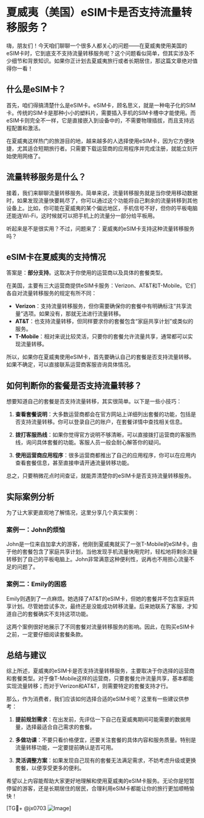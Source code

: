 # 夏威夷（美国）eSIM卡是否支持流量转移服务？

嗨，朋友们！今天咱们聊聊一个很多人都关心的问题——在夏威夷使用美国的eSIM卡时，它到底支不支持流量转移服务呢？这个问题看似简单，但其实涉及不少细节和背景知识。如果你正计划去夏威夷旅行或者长期居住，那这篇文章绝对值得你一看！

## 什么是eSIM卡？

首先，咱们得搞清楚什么是eSIM卡。eSIM卡，顾名思义，就是一种电子化的SIM卡。传统的SIM卡是那种小小的塑料片，需要插入手机的SIM卡槽中才能使用。而eSIM卡则完全不一样，它是直接嵌入到设备中的，不需要物理插拔，而且支持远程配置和激活。

在夏威夷这样热门的旅游目的地，越来越多的人选择使用eSIM卡，因为它方便快捷，尤其适合短期旅行者。只需要下载运营商的应用程序并完成注册，就能立刻开始使用网络了。

## 流量转移服务是什么？

接着，我们来聊聊流量转移服务。简单来说，流量转移服务就是当你使用移动数据时，如果发现流量快要耗尽了，你可以通过这个功能将自己剩余的流量转移到其他设备上。比如，你可能在夏威夷的某个偏远地区，手机信号不好，但你的平板电脑还能连Wi-Fi，这时候就可以把手机上的流量分一部分给平板用。

听起来是不是很实用？不过，问题来了：夏威夷的eSIM卡支持这种流量转移服务吗？

## eSIM卡在夏威夷的支持情况

答案是：**部分支持**。这取决于你使用的运营商以及具体的套餐类型。

在美国，主要有三大运营商提供eSIM卡服务：Verizon、AT&T和T-Mobile。它们各自对流量转移服务的规定有所不同：

- **Verizon**：支持流量转移服务，但你需要确保你的套餐中有明确标注“共享流量”选项。如果没有，那就无法进行流量转移。
- **AT&T**：也支持流量转移，但同样要求你的套餐包含“家庭共享计划”或类似的服务。
- **T-Mobile**：相对来说比较灵活，只要你的套餐允许流量共享，通常都可以实现流量转移。

所以，如果你在夏威夷使用eSIM卡，首先要确认自己的套餐是否支持流量转移。如果不确定，可以直接联系运营商客服咨询具体情况。

## 如何判断你的套餐是否支持流量转移？

想要知道自己的套餐是否支持流量转移，其实很简单。以下是一些小技巧：

1. **查看套餐说明**：大多数运营商都会在官方网站上详细列出套餐的功能，包括是否支持流量转移。你可以登录自己的账户，在套餐详情中查找相关信息。
   
2. **拨打客服热线**：如果你觉得官方说明不够清晰，可以直接拨打运营商的客服热线，询问具体套餐的功能。客服人员一般会耐心解答你的疑问。

3. **使用运营商应用程序**：很多运营商都推出了自己的应用程序，你可以在应用内查看套餐信息，甚至直接申请开通流量转移功能。

总之，只要稍微花点时间查证，就能弄清楚你的eSIM卡是否支持流量转移服务。

## 实际案例分析

为了让大家更直观地了解情况，这里分享几个真实案例：

### 案例一：John的烦恼

John是一位来自加拿大的游客，他刚到夏威夷就买了一张T-Mobile的eSIM卡。由于他的套餐包含了家庭共享计划，当他发现手机流量快用完时，轻松地将剩余流量转移到了自己的平板电脑上。John非常满意这种便利性，说再也不用担心流量不足的问题了。

### 案例二：Emily的困惑

Emily则遇到了一点麻烦。她选择了AT&T的eSIM卡，但她的套餐并不包含家庭共享计划。尽管她尝试多次，最终还是没能成功转移流量。后来她联系了客服，才知道自己的套餐确实不支持这项功能。

这两个案例很好地展示了不同套餐对流量转移服务的影响。因此，在购买eSIM卡之前，一定要仔细阅读套餐条款。

## 总结与建议

综上所述，夏威夷的eSIM卡是否支持流量转移服务，主要取决于你选择的运营商和套餐类型。对于像T-Mobile这样的运营商，只要套餐允许流量共享，基本都能实现流量转移；而对于Verizon和AT&T，则需要特定的套餐支持才行。

那么，作为消费者，我们应该如何选择合适的eSIM卡呢？这里有一些建议供参考：

1. **提前规划需求**：在出发前，先评估一下自己在夏威夷期间可能需要的数据用量，选择最适合自己需求的套餐。
   
2. **多做功课**：不要只看价格便宜，还要关注套餐的具体内容和服务质量。特别是流量转移功能，一定要提前确认是否可用。

3. **灵活调整方案**：如果发现自己现有的套餐无法满足需求，不妨考虑升级或更换套餐，以便享受更多的便利。

希望以上内容能帮助大家更好地理解和使用夏威夷的eSIM卡服务。无论你是短暂停留的游客，还是长期居住的居民，合理利用eSIM卡都能让你的旅行更加顺畅愉快！

[TG💪+ @jx0703 ![Image](https://github.com/user-attachments/assets/dbca1d08-cadb-493c-b0ec-ad6f7a83f270)]